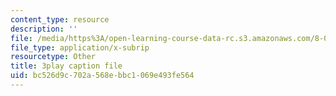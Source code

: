 ```yaml
---
content_type: resource
description: ''
file: /media/https%3A/open-learning-course-data-rc.s3.amazonaws.com/8-03sc-physics-iii-vibrations-and-waves-fall-2016/bc526d9c702a568ebbc1069e493fe564_mqhO9GT8hD4.vtt
file_type: application/x-subrip
resourcetype: Other
title: 3play caption file
uid: bc526d9c-702a-568e-bbc1-069e493fe564
---
```

